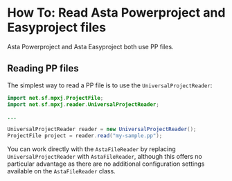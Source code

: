 # How To: Read Asta Powerproject and Easyproject files
Asta Powerproject and Asta Easyproject both use PP files.

## Reading PP files
The simplest way to read a PP file is to use the `UniversalProjectReader`:

```java
import net.sf.mpxj.ProjectFile;
import net.sf.mpxj.reader.UniversalProjectReader;

...

UniversalProjectReader reader = new UniversalProjectReader();
ProjectFile project = reader.read("my-sample.pp");
```

You can work directly with the `AstaFileReader` by replacing
`UniversalProjectReader` with `AstaFileReader`, although this offers no
particular advantage as there are no additional configuration settings available
on the `AstaFileReader` class.
